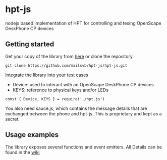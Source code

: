 # hpt-js
nodejs based implementation of HPT for controlling and tesing OpenScape DeskPhone CP devices

## Getting started
Get your copy of the library from [here](https://github.com/mailsvb/hpt-js/releases/latest) or clone the repository.
```
git clone https://github.com/mailsvb/hpt-js/hpt-js.git
```
Integrate the library into your test cases

- Device: used to interact with an OpenScape DeskPhone CP devices
- KEYS: reference to physical keys and/or LEDs
```
const { Device, KEYS } = require('./hpt.js')
```

You also need sauce.js, which contains the message details that are exchanged between the phone and hpt-js.
This is proprietary and kept as a secret.

## Usage examples
The library exposes several functions and event emitters. All Details can be found in the [wiki](https://github.com/mailsvb/hpt-js/wiki)
